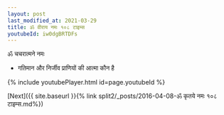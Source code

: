 ```yaml
---
layout: post
last_modified_at: 2021-03-29
title: ॐ वीराय नमः १०८ टाइम्स
youtubeId: iw0dgBRTDFs
---
```

 
 
 ॐ चचरात्मने नमः  
 
 -  गतिमान और निर्जीव प्राणियों की आत्मा कौन है 
 
  
 
  
 
 
 
 
 
 


{% include youtubePlayer.html id=page.youtubeId %}
 
[Next]({{ site.baseurl }}{% link  split2/_posts/2016-04-08-ॐ कृतये नमः १०८ टाइम्स.md%})
 

